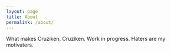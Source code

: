 ```yaml
---
layout: page
title: About
permalink: /about/
---
```


What makes Cruziken, Cruziken. Work in progress. Haters are my motivaters.
